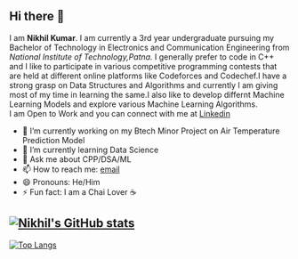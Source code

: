 ## Hi there 👋

I am **Nikhil Kumar**. I am currently a 3rd year undergraduate pursuing my Bachelor of Technology in Electronics and Communication Engineering from *National Institute of Technology,Patna.* I generally prefer to code in C++ and I like to participate in various competitive programming contests that are held at different online platforms like Codeforces and Codechef.I have a strong grasp on Data Structures and Algorithms and currently I am giving most of my time in learning the same.I also like to develop differnt Machine Learning Models and explore various Machine Learning Algorithms.
<br/>
I am Open to Work and you can connect with me at [Linkedin](https://www.linkedin.com/in/nikhil-kumar-97444a1a2/) 

- 🔭 I’m currently working on my Btech Minor Project on Air Temperature Prediction Model
- 🌱 I’m currently learning Data Science
- 💬 Ask me about CPP/DSA/ML
- 📫 How to reach me: [email](mailto:nkumar2998@gmail.com)
- 😄 Pronouns: He/Him
- ⚡ Fun fact: I am a Chai Lover :coffee: 

[![Nikhil's GitHub stats](https://github-readme-stats.vercel.app/api?username=nikhilkr29&theme=tokyonight)](https://github.com/anuraghazra/github-readme-stats)
---
[![Top Langs](https://github-readme-stats.vercel.app/api/top-langs/?username=nikhilkr29&theme=tokyonight)](https://github.com/anuraghazra/github-readme-stats)
